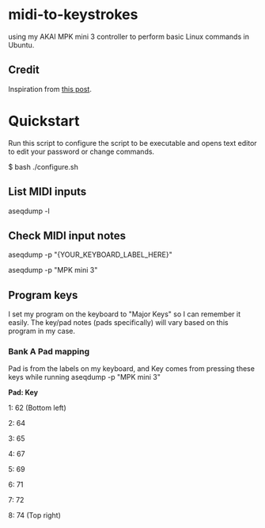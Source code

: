 # midi-to-keystrokes
using my AKAI MPK mini 3 controller to perform basic Linux commands in Ubuntu.

## Credit

Inspiration from [this post](https://superuser.com/questions/1170136/translating-midi-input-into-computer-keystrokes-on-linux).

# Quickstart

Run this script to configure the script to be executable and opens text editor to edit your password or change commands.

$ bash ./configure.sh

## List MIDI inputs

aseqdump -l

## Check MIDI input notes

aseqdump -p "{YOUR_KEYBOARD_LABEL_HERE}"

aseqdump -p "MPK mini 3"

## Program keys

I set my program on the keyboard to "Major Keys" so I can remember it easily. The key/pad notes (pads specifically) will vary based on this program in my case.

### Bank A Pad mapping

Pad is from the labels on my keyboard, and Key comes from pressing these keys while running aseqdump -p "MPK mini 3"

**Pad:  Key**

1: 62 (Bottom left)

2: 64

3: 65

4: 67

5: 69

6: 71

7: 72

8: 74 (Top right)
